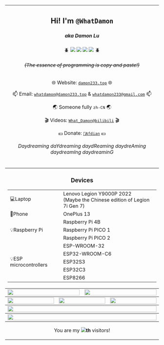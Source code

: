 <table align="center">
    <tbody>
        <tr>
            <td colspan="6">
                <h2>
                    <p align="center">Hi! I'm <code>@WhatDamon</code></p>
                </h2>
                <h5>
                    <p align="center"><i>aka Damon Lu</i></p>
                    </h2>
                    <p align="center">🪲
                        <a href="https://python.org"><img
                                src="https://img.shields.io/badge/Python-gray?style=for-the-badge&logo=python&logoColor=white&color=3572A5" /></a>
                        <a href="https://dot.net"><img
                                src="https://img.shields.io/badge/C%23-placeholder?style=for-the-badge&logo=.net&logoColor=white&labelColor=5b20d3&color=5b20d3" /></a>
                        <a href="https://deepl.com/"><img
                                src="https://img.shields.io/badge/l10n-x?style=for-the-badge&logo=googletranslate&logoColor=white&color=7159C1" /></a>
                        <a href="https://github.com"><img
                                src="https://img.shields.io/badge/OpenSource-x?style=for-the-badge&logo=opencollective&logoColor=white&color=2D9629" /></a>
                        🪲
                    </p>
                    <h6>
                        <p align="center"><s>(The essence of programming is copy and paste!)</s></p>
                    </h6>
                    <p align="center">🌐 Website: <a href="https://damon233.top"><kbd>damon233.top</kbd></a> 🌐</p>
                    <p align="center">📫 Email: <a
                            href="mailto:whatdamon@damon233.top"><kbd>whatdamon@damon233.top</kbd></a> & <a
                            href="mailto:whatdamon233@gmail.com"><kbd>whatdamon233@gmail.com</kbd></a> 📫</p>
                    <p align="center">🌏 Someone fully <kbd>zh-CN</kbd> 🌏</p>
                    <p align="center">🎬 Videos: <a
                            href="https://space.bilibili.com/351191993"><kbd>What_Damon@bilibili</kbd></a> 🎬</p>
                    <p align="center">💴 Donate: <a href="https://ifdian.net/a/Damon233"><kbd>🦈Afdian</kbd></a> 💴</p>
                    <h6>
                        <p align="center">Daydreaming daYdreaming daydReaming daydreAming daydreamIng daydreaminG</p>
                    </h6>
            </td>
        </tr>
    </tbody>
    <tbody>
        <tr>
            <td colspan="6">
                <h3>
                    <p align="center">Devices</p>
                    </h4>
                    <table align="center">
                        <tr>
                            <td>💻Laptop</td>
                            <td>Lenovo Legion Y9000P 2022<br />(Maybe the Chinese edition of Legion 7i Gen 7)</td>
                        </tr>
                        <tr>
                            <td>📱Phone</td>
                            <td>OnePlus 13</td>
                        </tr>
                        <tr>
                            <td rowspan="3">💡Raspberry Pi</td>
                            <td>Raspberry Pi 4B</td>
                        </tr>
                        <tr>
                            <td>Raspberry Pi PICO 1</td>
                        </tr>
                        <tr>
                            <td>Raspberry Pi PICO 2</td>
                        </tr>
                        <tr>
                            <td rowspan="5">💡ESP microcontrollers</td>
                            <td>ESP-WROOM-32</td>
                        </tr>
                        <tr>
                            <td>ESP32-WROOM-C6</td>
                        </tr>
                        <tr>
                            <td>ESP32S3</td>
                        </tr>
                        <tr>
                            <td>ESP32C3</td>
                        </tr>
                        <tr>
                            <td>ESP8266</td>
                        </tr>
                    </table>
                    <p></p>
            </td>
        </tr>
    </tbody>
    <tbody>
        <tr>
            <td colspan="3">
                <picture>
                    <source media="(prefers-color-scheme: dark)"
                        srcset="https://github-readme-stats-mirror.vercel.app/api?username=WhatDamon&show_icons=true&theme=dark&hide_border=true&bg_color=00000000&number_format=long">
                    <img height="100%"
                        src="https://github-readme-stats-mirror.vercel.app/api?username=WhatDamon&show_icons=true&hide_border=true&bg_color=00000000&number_format=long" />
                </picture>
            </td>
            <td colspan="3">
                <picture>
                    <source media="(prefers-color-scheme: dark)"
                        srcset="https://github-readme-streak-stats-mirror.vercel.app/?user=WhatDamon&mode=weekly&theme=dark&hide_border=true&background=00000000">
                    <img height="100%"
                        src="https://github-readme-streak-stats-mirror.vercel.app/?user=WhatDamon&mode=weekly&hide_border=true&background=00000000" />
                </picture>
            </td>
        </tr>
    </tbody>
    <tbody>
        <tr>
            <td colspan="2">
                <picture>
                    <source media="(prefers-color-scheme: dark)"
                        srcset="http://github-profile-summary-cards-mirror.vercel.app/api/cards/repos-per-language?username=WhatDamon&theme=nord_dark&border_color=0000&bg_color=0000">
                    <img height="100%"
                        src="http://github-profile-summary-cards-mirror.vercel.app/api/cards/repos-per-language?username=WhatDamon&theme=nord_bright&border_color=0000&bg_color=0000" />
                </picture>
            </td>
            <td colspan="2">
                <picture>
                    <source media="(prefers-color-scheme: dark)"
                        srcset="http://github-profile-summary-cards-mirror.vercel.app/api/cards/most-commit-language?username=WhatDamon&theme=nord_dark&border_color=0000&bg_color=0000">
                    <img height="100%"
                        src="http://github-profile-summary-cards-mirror.vercel.app/api/cards/most-commit-language?username=WhatDamon&theme=nord_bright&border_color=0000&bg_color=0000" />
                </picture>
            </td>
            <td colspan="2">
                <picture>
                    <source media="(prefers-color-scheme: dark)"
                        srcset="http://github-profile-summary-cards-mirror.vercel.app/api/cards/productive-time?username=WhatDamon&utcOffset=8&theme=nord_dark&border_color=0000&bg_color=0000">
                    <img height="100%"
                        src="http://github-profile-summary-cards-mirror.vercel.app/api/cards/productive-time?username=WhatDamon&utcOffset=8&theme=nord_bright&border_color=0000&bg_color=0000" />
                </picture>
            </td>
        </tr>
    </tbody>
    <tbody>
        <tr>
            <td colspan="6">
                <picture>
                    <source media="(prefers-color-scheme: dark)"
                        srcset="https://github-profile-trophy.vercel.app/?username=WhatDamon&theme=darkhub&no-bg=true&no-frame=true&row=1&column=6&margin-w=15">
                    <img width="100%"
                        src="https://github-profile-trophy.vercel.app/?username=WhatDamon&no-bg=true&no-frame=true&row=1&column=6&margin-w=15" />
                </picture>
            </td>
        </tr>
    </tbody>
    <tbody>
        <tr>
            <td colspan="6">
                <picture>
                    <source media="(prefers-color-scheme: dark)"
                        srcset="https://github-readme-activity-graph.vercel.app/graph?username=WhatDamon&theme=github-compact&hide_border=true">
                    <img width="100%"
                        src="https://github-readme-activity-graph.vercel.app/graph?username=WhatDamon&theme=github-compact&hide_border=true" />
                </picture>
            </td>
        </tr>
    </tbody>
    <tbody>
        <tr>
            <td colspan="6">
                <p align="center">You are my <img src="https://profile-counter.glitch.me/WhatDamon/count.svg"><b>th</b>
                    visitors!</p>
            </td>
        </tr>
    </tbody>
</table>

<!---
WhatDamon/WhatDamon is a ✨ special ✨ repository because its `README.md` (this file) appears on your GitHub profile.
You can click the Preview link to take a look at your changes.
--->

